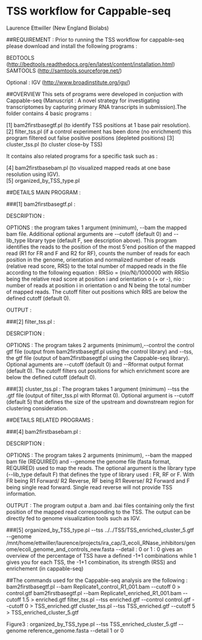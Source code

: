 # TSS workflow for Cappable-seq
 Laurence Ettwiller (New England Biolabs)


##REQUIREMENT : 
Prior to running the TSS workflow for cappable-seq please download and install the following programs :

BEDTOOLS (http://bedtools.readthedocs.org/en/latest/content/installation.html)
SAMTOOLS (http://samtools.sourceforge.net/)

Optional : 
IGV (http://www.broadinstitute.org/igv/)


##OVERVIEW
This sets of programs were developed in conjuction with Cappable-seq (Manuscript :
A novel strategy for investigating transcriptomes by capturing primary RNA transcripts in submission).The folder contains 4 basic programs :
 
 [1] bam2firstbasegtf.pl (to identify TSS positions at 1 base pair resolution).
 [2] filter_tss.pl (if a control experiment has been done (no enrichment) this program filtered out false positive positions (depleted positions)
 [3] cluster_tss.pl (to cluster close-by TSS)

It contains also related programs for a specific task such as :
   
   [4] bam2firstbasebam.pl (to visualized mapped reads at one base resolution using IGV).	
   [5] organized_by_TSS_type.pl 


##DETAILS MAIN PROGRAM :

###[1] bam2firstbasegtf.pl :

DESCRIPTION :

OPTIONS :
the program takes 1 argument (minimum), --bam the mapped bam file. Additional optional arguments are --cutoff (default 0) and --lib_type 
library type (default F, see description above). This program identifies the reads to the position of the most 5'end position of the mapped read (R1 for FR and F and R2 for RF), counts the number of reads for each position in the genome, orientation and normalized number of reads (relative read score, RRS) to the total number of mapped reads in the file according to the following equation :  RRSio = (nio/N)/1000000 with RRSio being the relative read score at position i and orientation o (+ or -), nio : number of reads at position i in orientation o and N being the total number of mapped reads. The cutoff filter out positions which RRS are below the defined cutoff (default 0).

OUTPUT :


###[2] filter_tss.pl : 

DESRCIPTION :
    
OPTIONS :
The program takes 2 arguments (minimum),--control  the control gtf file (output from bam2firstbasegtf.pl using the control library) and --tss, the gtf file (output of bam2firstbasegtf.pl using the Cappable-seq library). Optional aguments are --cutoff (default 0) and --Rformat output format (default 0). The cutoff filters out positions for which enrichment score are below the defined cutoff (default 0). 

 
###[3] cluster_tss.pl : The program takes 1 argument (minimum) --tss the .gtf file (output of filter_tss.pl with Rformat 0). Optional argument is --cutoff (default 5) that defines the size of the upstream and downstream region for clustering consideration. 


##DETAILS RELATED PROGRAMS :


###[4] bam2firstbasebam.pl :

DESCRIPTION :

OPTIONS :
The program takes 2 arguments (minimum), --bam the mapped bam file (REQUIRED) and --genome the genome file (fasta format, REQUIRED) used to map the reads. The optional argument is the library type (--lib_type default F) that defines the type of library used : FR, RF or F. With FR being R1 Forward/ R2 Reverse, RF being R1 Reverse/ R2 Forward and F being single read forward. Single read reverse will not provide TSS information.

OUTPUT :
The program output a .bam and .bai files containing only the first position of the mapped read corresponding to the TSS. The output can be directly fed to genome visualization tools such as IGV.



###[5] organized_by_TSS_type.pl  --tss ../../TSS/TSS_enriched_cluster_5.gtf --genome /mnt/home/ettwiller/laurence/projects/ira_cap/3_ecoli_RNase_inhibitors/genome/ecoli_genome_and_controls_new.fasta --detail : 0 or 1 : 0 gives an overview of the percentage of TSS have a defined -1+1 combinations while 1 gives you for each TSS, the -1+1 combination, its strength (RSS) and enrichement (in cappable-seq) 


##The commands used for the Cappable-seq analysis are the following :
bam2firstbasegtf.pl  --bam Replicate1_control_R1_001.bam --cutoff 0 > control.gtf
bam2firstbasegtf.pl  --bam Replicate1_enriched_R1_001.bam --cutoff 1.5 > enriched.gtf
filter_tss.pl --tss enriched.gtf --control control.gtf --cutoff 0 > TSS_enriched.gtf
cluster_tss.pl  --tss TSS_enriched.gtf --cutoff  5 >  TSS_enriched_cluster_5.gtf

Figure3 :
organized_by_TSS_type.pl  --tss TSS_enriched_cluster_5.gtf --genome reference_genome.fasta --detail 1 or 0

